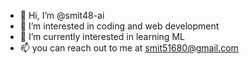 - 👋 Hi, I’m @smit48-ai
- 👀 I’m interested in coding and web development
- 🌱 I’m currently interested in learning ML
- 📫 you can reach out to me at smit51680@gmail.com

<!---
smit48-ai/smit48-ai is a ✨ special ✨ repository because its `README.md` (this file) appears on your GitHub profile.
You can click the Preview link to take a look at your changes.
--->
